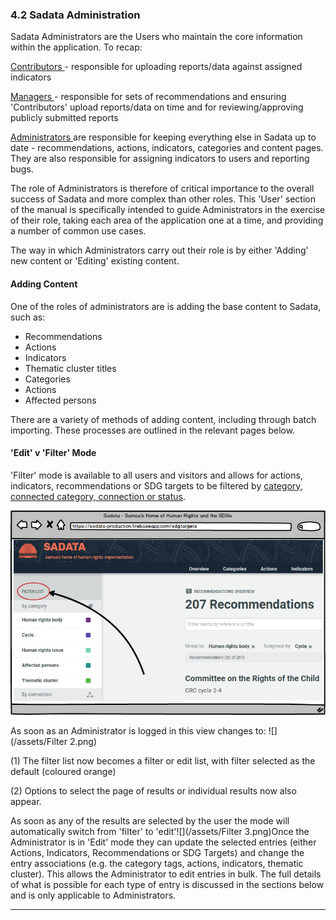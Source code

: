 ### 4.2 Sadata Administration

Sadata Administrators are the Users who maintain the core information within the application. To recap:

[Contributors ](/getting-started/users-and-roles.md)- responsible for uploading reports/data against assigned indicators

[Managers ](/getting-started/users-and-roles.md)- responsible for sets of recommendations and ensuring 'Contributors' upload reports/data on time and for reviewing/approving publicly submitted reports

[Administrators ](/getting-started/users-and-roles.md)are responsible for keeping everything else in Sadata up to date - recommendations, actions, indicators, categories and content pages. They are also responsible for assigning indicators to users and reporting bugs.

The role of Administrators is therefore of critical importance to the overall success of Sadata and more complex than other roles. This 'User' section of the manual is specifically intended to guide Administrators in the exercise of their role, taking each area of the application one at a time, and providing a number of common use cases.

The way in which Administrators carry out their role is by either 'Adding' new content or 'Editing' existing content.

#### Adding Content

One of the roles of administrators are is adding the base content to Sadata, such as:

* Recommendations
* Actions
* Indicators
* Thematic cluster titles
* Categories
* Actions
* Affected persons

There are a variety of methods of adding content, including through batch importing. These processes are outlined in the relevant pages below.

#### 'Edit' v 'Filter' Mode

'Filter' mode is available to all users and visitors and allows for actions, indicators, recommendations or SDG targets to be filtered by [category, connected category, connection or status](/glossary.md).

![](/assets/Filter.png)

As soon as an Administrator is logged in this view changes to: ![](/assets/Filter 2.png)

\(1\) The filter list now becomes a filter or edit list, with filter selected as the default \(coloured orange\)

\(2\) Options to select the page of results or individual results now also appear.

As soon as any of the results are selected by the user the mode will automatically switch from 'filter' to 'edit'![](/assets/Filter 3.png)Once the Administrator is in 'Edit' mode they can update the selected entries \(either Actions, Indicators, Recommendations or SDG Targets\) and change the entry associations \(e.g. the category tags, actions, indicators, thematic cluster\). This allows the Administrator to edit entries in bulk. The full details of what is possible for each type of entry is discussed in the sections below and is only applicable to Administrators.

---



